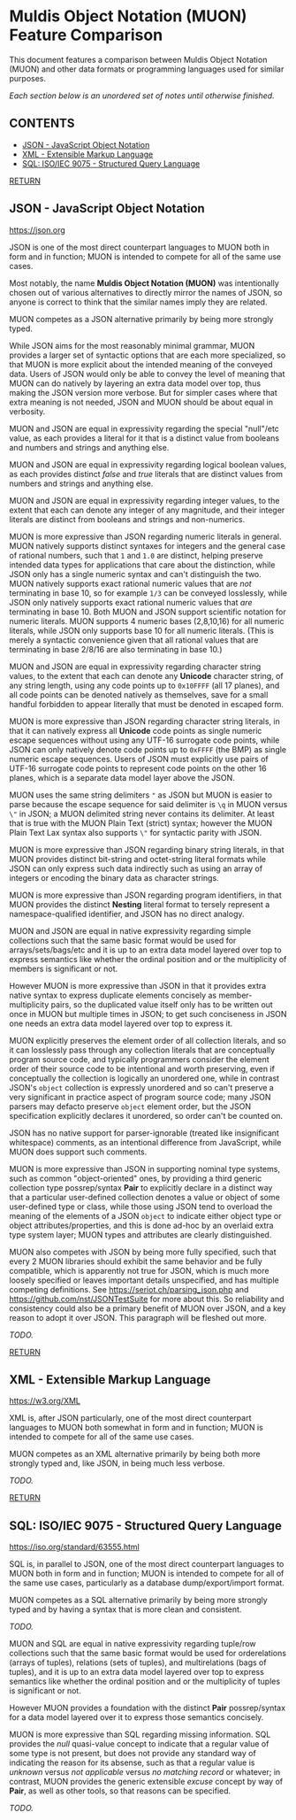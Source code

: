<a name="TOP"></a>

# Muldis Object Notation (MUON) Feature Comparison

This document features a comparison between Muldis Object Notation (MUON)
and other data formats or programming languages used for similar purposes.

*Each section below is an unordered set of notes until otherwise finished.*

## CONTENTS

- [JSON - JavaScript Object Notation](#JSON---JavaScript-Object-Notation)
- [XML - Extensible Markup Language](#XML---Extensible-Markup-Language)
- [SQL: ISO/IEC 9075 - Structured Query Language](#SQL--ISO-IEC-9075---Structured-Query-Language)

[RETURN](#TOP)

<a name="JSON---JavaScript-Object-Notation"></a>

## JSON - JavaScript Object Notation

<https://json.org>

JSON is one of the most direct counterpart languages to MUON both in form
and in function; MUON is intended to compete for all of the same use cases.

Most notably, the name **Muldis Object Notation (MUON)** was intentionally
chosen out of various alternatives to directly mirror the names of JSON, so
anyone is correct to think that the similar names imply they are related.

MUON competes as a JSON alternative primarily by being more strongly typed.

While JSON aims for the most reasonably minimal grammar, MUON provides a
larger set of syntactic options that are each more specialized, so that
MUON is more explicit about the intended meaning of the conveyed data.
Users of JSON would only be able to convey the level of meaning that MUON
can do natively by layering an extra data model over top, thus making the
JSON version more verbose.  But for simpler cases where that extra meaning
is not needed, JSON and MUON should be about equal in verbosity.

MUON and JSON are equal in expressivity regarding the special "null"/etc
value, as each provides a literal for it that is a distinct value
from booleans and numbers and strings and anything else.

MUON and JSON are equal in expressivity regarding logical boolean values,
as each provides distinct *false* and *true* literals that are distinct
values from numbers and strings and anything else.

MUON and JSON are equal in expressivity regarding integer values, to the
extent that each can denote any integer of any magnitude, and their integer
literals are distinct from booleans and strings and non-numerics.

MUON is more expressive than JSON regarding numeric literals in general.
MUON natively supports distinct syntaxes for integers and the general case
of rational numbers, such that `1` and `1.0` are distinct, helping preserve
intended data types for applications that care about the distinction,
while JSON only has a single numeric syntax and can't distinguish the two.
MUON natively supports exact rational numeric values that are *not*
terminating in base 10, so for example `1/3` can be conveyed losslessly,
while JSON only natively supports exact rational numeric values that *are*
terminating in base 10.
Both MUON and JSON support scientific notation for numeric literals.
MUON supports 4 numeric bases (2,8,10,16) for all numeric literals,
while JSON only supports base 10 for all numeric literals.
(This is merely a syntactic convenience given that all rational values that
are terminating in base 2/8/16 are also terminating in base 10.)

MUON and JSON are equal in expressivity regarding character string values,
to the extent that each can denote any **Unicode** character string, of any
string length, using any code points up to `0x10FFFF` (all 17 planes), and
all code points can be denoted natively as themselves, save for a small
handful forbidden to appear literally that must be denoted in escaped form.

MUON is more expressive than JSON regarding character string literals, in
that it can natively express all **Unicode** code points as single numeric
escape sequences without using any UTF-16 surrogate code points, while JSON
can only natively denote code points up to `0xFFFF` (the BMP) as single
numeric escape sequences.  Users of JSON must explicitly use pairs of
UTF-16 surrogate code points to represent code points on the other 16
planes, which is a separate data model layer above the JSON.

MUON uses the same string delimiters `"` as JSON but MUON is easier to
parse because the escape sequence for said delimiter is `\q` in MUON versus
`\"` in JSON; a MUON delimited string never contains its delimiter.
At least that is true with the MUON Plain Text (strict) syntax; however the
MUON Plain Text Lax syntax also supports `\"` for syntactic parity with JSON.

MUON is more expressive than JSON regarding binary string literals, in that
MUON provides distinct bit-string and octet-string literal formats while
JSON can only express such data indirectly such as using an array of
integers or encoding the binary data as character strings.

MUON is more expressive than JSON regarding program identifiers, in that
MUON provides the distinct **Nesting** literal format to tersely represent
a namespace-qualified identifier, and JSON has no direct analogy.

MUON and JSON are equal in native expressivity regarding simple collections
such that the same basic format would be used for arrays/sets/bags/etc and
it is up to an extra data model layered over top to express semantics like
whether the ordinal position and or the multiplicity of members is
significant or not.

However MUON is more expressive than JSON in that it provides extra native
syntax to express duplicate elements concisely as member-multiplicity
pairs, so the duplicated value itself only has to be written out once in
MUON but multiple times in JSON; to get such conciseness in JSON one needs
an extra data model layered over top to express it.

MUON explicitly preserves the element order of all collection literals, and
so it can losslessly pass through any collection literals that are
conceptually program source code, and typically programmers consider the
element order of their source code to be intentional and worth preserving,
even if conceptually the collection is logically an unordered one, while in
contrast JSON's `object` collection is expressly unordered and so can't
preserve a very significant in practice aspect of program source code;
many JSON parsers may defacto preserve `object` element order, but the JSON
specification explicitly declares it unordered, so order can't be counted on.

JSON has no native support for parser-ignorable (treated like insignificant
whitespace) comments, as an intentional difference from JavaScript, while
MUON does support such comments.

MUON is more expressive than JSON in supporting nominal type systems, such
as common "object-oriented" ones, by providing a third generic collection
type possrep/syntax **Pair** to explicitly declare in a distinct way that a
particular user-defined collection denotes a value or object of some
user-defined type or class, while those using JSON tend to overload the
meaning of the elements of a JSON `object` to indicate either object type or
object attributes/properties, and this is done ad-hoc by an overlaid extra
type system layer; MUON types and attributes are clearly distinguished.

MUON also competes with JSON by being more fully specified, such that every
2 MUON libraries should exhibit the same behavior and be fully compatible,
which is apparently not true for JSON, which is much more loosely specified
or leaves important details unspecified, and has multiple competing
definitions.  See <https://seriot.ch/parsing_json.php> and
<https://github.com/nst/JSONTestSuite> for more about this.
So reliability and consistency could also be a primary benefit of MUON over
JSON, and a key reason to adopt it over JSON.
This paragraph will be fleshed out more.

*TODO.*

[RETURN](#TOP)

<a name="XML---Extensible-Markup-Language"></a>

## XML - Extensible Markup Language

<https://w3.org/XML>

XML is, after JSON particularly, one of the most direct counterpart
languages to MUON both somewhat in form and in function; MUON is intended
to compete for all of the same use cases.

MUON competes as an XML alternative primarily by being both more strongly
typed and, like JSON, in being much less verbose.

*TODO.*

[RETURN](#TOP)

<a name="SQL--ISO-IEC-9075---Structured-Query-Language"></a>

## SQL: ISO/IEC 9075 - Structured Query Language

<https://iso.org/standard/63555.html>

SQL is, in parallel to JSON, one of the most direct counterpart languages
to MUON both in form and in function; MUON is intended to compete for all
of the same use cases, particularly as a database dump/export/import format.

MUON competes as a SQL alternative primarily by being more strongly typed
and by having a syntax that is more clean and consistent.

*TODO.*

MUON and SQL are equal in native expressivity regarding tuple/row
collections such that the same basic format would be used for
orderelations (arrays of tuples), relations (sets of tuples),
and multirelations (bags of tuples), and it is up to an
extra data model layered over top to express semantics like whether the
ordinal position and or the multiplicity of tuples is significant or not.

However MUON provides a foundation with the distinct **Pair** possrep/syntax
for a data model layered over it to express those semantics concisely.

MUON is more expressive than SQL regarding missing information.
SQL provides the *null* quasi-value concept to indicate that a regular
value of some type is not present, but does not provide any standard way of
indicating the reason for its absense, such as that a regular value is
*unknown* versus *not applicable* versus *no matching record* or whatever;
in contrast, MUON provides the generic extensible *excuse* concept by way
of **Pair**, as well as other tools, so that reasons can be specified.

*TODO.*
